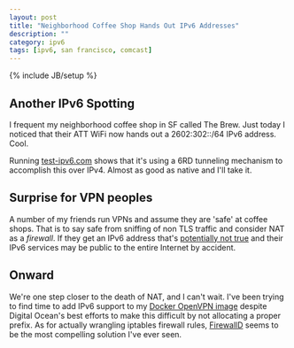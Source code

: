 ```yaml
---
layout: post
title: "Neighborhood Coffee Shop Hands Out IPv6 Addresses"
description: ""
category: ipv6
tags: [ipv6, san francisco, comcast]
---
```

{% include JB/setup %}

## Another IPv6 Spotting

I frequent my neighborhood coffee shop in SF called The Brew.  Just today I noticed that their ATT WiFi now hands out a 2602:302::/64 IPv6 address.  Cool.

Running [test-ipv6.com](http://test-ipv6.com/) shows that it's using a 6RD tunneling mechanism to accomplish this over IPv4.  Almost as good as native and I'll take it.

## Surprise for VPN peoples

A number of my friends run VPNs and assume they are 'safe' at coffee shops. That is to say safe from sniffing of non TLS traffic and consider NAT as a *firewall*. If they get an IPv6 address that's [potentially not true](https://torrentfreak.com/vpn-providers-respond-to-allegations-of-data-leakage-150701/) and their IPv6 services may be public to the entire Internet by accident.

## Onward

We're one step closer to the death of NAT, and I can't wait.  I've been trying to find time to add IPv6 support to my [Docker OpenVPN image](http://bit.ly/1Cv7FN2) despite Digital Ocean's best efforts to make this difficult by not allocating a proper prefix.  As for actually wrangling iptables firewall rules, [FirewallD](http://fedorahosted.org/firewalld) seems to be the most compelling solution I've ever seen.
